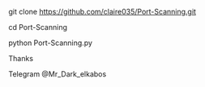 

git clone https://github.com/claire035/Port-Scanning.git

cd Port-Scanning

python Port-Scanning.py

Thanks 


Telegram @Mr_Dark_elkabos